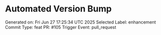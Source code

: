 # Automated Version Bump
Generated on: Fri Jun 27 17:25:34 UTC 2025
Selected Label: enhancement
Commit Type: feat
PR: #105
Trigger Event: pull_request

